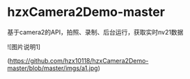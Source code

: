 # hzxCamera2Demo-master
基于camera2的API，拍照、录制、后台运行，获取实时nv21数据

![图片说明1]

(https://github.com/hzx10118/hzxCamera2Demo-master/blob/master/imgs/a1.jpg)
